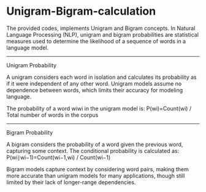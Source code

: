 # Unigram-Bigram-calculation

The provided codes, implements Unigram and Bigram concepts. In Natural Language Processing (NLP), unigram and bigram probabilities are statistical measures used to determine the likelihood of a sequence of words in a language model.

---

Unigram Probability

A unigram considers each word in isolation and calculates its probability as if it were independent of any other word. Unigram models assume no dependence between words, which limits their accuracy for modeling language.

The probability of a word wiwi​ in the unigram model is:
P(wi)=Count(wi) / Total number of words in the corpus

---

Bigram Probability

A bigram considers the probability of a word given the previous word, capturing some context. The conditional probability is calculated as:
P(wi∣wi−1)=Count(wi−1,wi) / Count(wi−1)

Bigram models capture context by considering word pairs, making them more accurate than unigram models for many applications, though still limited by their lack of longer-range dependencies.
